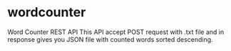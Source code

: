 # wordcounter
Word Counter REST API
This API accept POST request with .txt file and in response gives you JSON file with counted words sorted descending.
